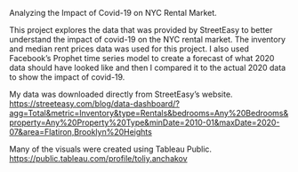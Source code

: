 Analyzing the Impact of Covid-19 on NYC Rental Market.

This project explores the data that was provided by StreetEasy to better understand the impact of covid-19 on the NYC rental market. The inventory and median rent prices data was used for this project. I also used Facebook’s Prophet time series model to create a forecast of what 2020 data should have looked like and then I compared it to the actual 2020 data to show the impact of covid-19.   

My data was downloaded directly from StreetEasy’s website. https://streeteasy.com/blog/data-dashboard/?agg=Total&metric=Inventory&type=Rentals&bedrooms=Any%20Bedrooms&property=Any%20Property%20Type&minDate=2010-01&maxDate=2020-07&area=Flatiron,Brooklyn%20Heights

Many of the visuals were created using Tableau Public. https://public.tableau.com/profile/toliy.anchakov

